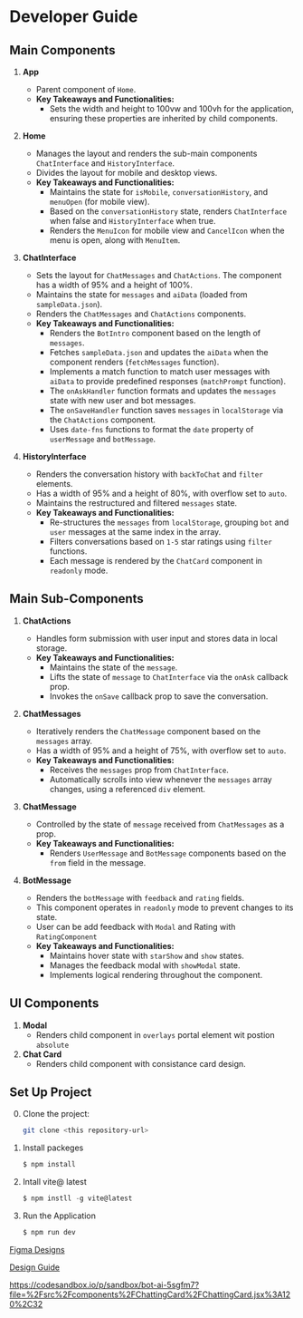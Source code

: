# Developer Guide

## Main Components

1. **App**
   - Parent component of `Home`.
   - **Key Takeaways and Functionalities:**
     - Sets the width and height to 100vw and 100vh for the application, ensuring these properties are inherited by child components.

2. **Home**
   - Manages the layout and renders the sub-main components `ChatInterface` and `HistoryInterface`.
   - Divides the layout for mobile and desktop views.
   - **Key Takeaways and Functionalities:**
     - Maintains the state for `isMobile`, `conversationHistory`, and `menuOpen` (for mobile view).
     - Based on the `conversationHistory` state, renders `ChatInterface` when false and `HistoryInterface` when true.
     - Renders the `MenuIcon` for mobile view and `CancelIcon` when the menu is open, along with `MenuItem`.

3. **ChatInterface**
   - Sets the layout for `ChatMessages` and `ChatActions`. The component has a width of 95% and a height of 100%.
   - Maintains the state for `messages` and `aiData` (loaded from `sampleData.json`).
   - Renders the `ChatMessages` and `ChatActions` components.
   - **Key Takeaways and Functionalities:**
     - Renders the `BotIntro` component based on the length of `messages`.
     - Fetches `sampleData.json` and updates the `aiData` when the component renders (`fetchMessages` function).
     - Implements a match function to match user messages with `aiData` to provide predefined responses (`matchPrompt` function).
     - The `onAskHandler` function formats and updates the `messages` state with new user and bot messages.
     - The `onSaveHandler` function saves `messages` in `localStorage` via the `ChatActions` component.
     - Uses `date-fns` functions to format the `date` property of `userMessage` and `botMessage`.

4. **HistoryInterface**
   - Renders the conversation history with `backToChat` and `filter` elements.
   - Has a width of 95% and a height of 80%, with overflow set to `auto`.
   - Maintains the restructured and filtered `messages` state.
   - **Key Takeaways and Functionalities:**
     - Re-structures the `messages` from `localStorage`, grouping `bot` and `user` messages at the same index in the array.
     - Filters conversations based on `1-5` star ratings using `filter` functions.
     - Each message is rendered by the `ChatCard` component in `readonly` mode.

## Main Sub-Components

1. **ChatActions**
   - Handles form submission with user input and stores data in local storage.
   - **Key Takeaways and Functionalities:**
     - Maintains the state of the `message`.
     - Lifts the state of `message` to `ChatInterface` via the `onAsk` callback prop.
     - Invokes the `onSave` callback prop to save the conversation.

2. **ChatMessages**
   - Iteratively renders the `ChatMessage` component based on the `messages` array.
   - Has a width of 95% and a height of 75%, with overflow set to `auto`.
   - **Key Takeaways and Functionalities:**
     - Receives the `messages` prop from `ChatInterface`.
     - Automatically scrolls into view whenever the `messages` array changes, using a referenced `div` element.

3. **ChatMessage**
   - Controlled by the state of `message` received from `ChatMessages` as a prop.
   - **Key Takeaways and Functionalities:**
     - Renders `UserMessage` and `BotMessage` components based on the `from` field in the message.

4. **BotMessage**
   - Renders the `botMessage` with `feedback` and `rating` fields.
   - This component operates in `readonly` mode to prevent changes to its state.
   - User can be add feedback with `Modal` and Rating with `RatingComponent`
   - **Key Takeaways and Functionalities:**
     - Maintains hover state with `starShow` and `show` states.
     - Manages the feedback modal with `showModal` state.
     - Implements logical rendering throughout the component.
## UI Components
1. **Modal**
   -  Renders child component in `overlays` portal element wit postion `absolute`
1. **Chat Card**
   -  Renders child component with consistance card design.
 

## Set Up Project

0. Clone the project:
   ```bash
   git clone <this repository-url>
1. Install  packeges
    ```javaScript
    $ npm install

2. Intall vite@ latest
    ```JavaScript
    $ npm instll -g vite@latest
3. Run the Application
   ```JavaScript
   $ npm run dev


[Figma Designs](!https://www.figma.com/design/DYoSNliUDL3DlpgHPLlc0r/Bot-AI?node-id=1-113&t=ne0te2MzH5yd2zX9-0)

[Design Guide](!https://docs.google.com/document/d/1SYWc8WwSVPA31NGRmG-Cng5V4GOTBZU565Z5EOivTIE/edit#heading=h.9n9hrx4m50ny)

https://codesandbox.io/p/sandbox/bot-ai-5sgfm7?file=%2Fsrc%2Fcomponents%2FChattingCard%2FChattingCard.jsx%3A120%2C32